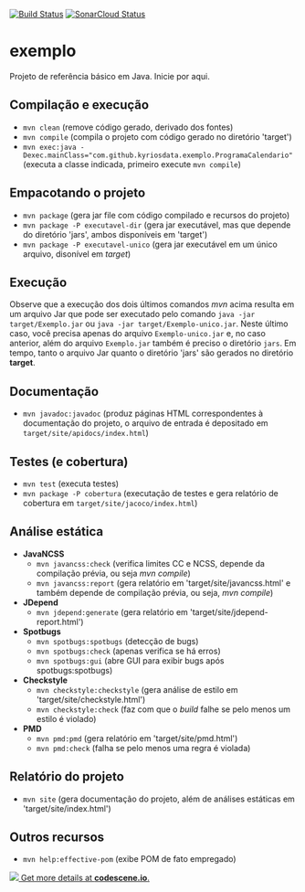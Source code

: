 [![Build Status](https://travis-ci.com/kyriosdata/exemplo.svg?branch=develop)](https://travis-ci.com/kyriosdata/exemplo)
[![SonarCloud Status](https://sonarcloud.io/api/project_badges/measure?project=com.github.kyriosdata%3Aexemplo%3Adevelop&metric=alert_status)](https://sonarcloud.io/dashboard?id=com.github.kyriosdata%3Aexemplo%3Adevelop)

# exemplo
Projeto de referência básico em Java. Inicie por aqui.


## Compilação e execução
- `mvn clean` (remove código gerado, derivado dos fontes)
- `mvn compile` (compila o projeto com código gerado no diretório 'target')
- `mvn exec:java -Dexec.mainClass="com.github.kyriosdata.exemplo.ProgramaCalendario"` (executa a classe indicada, primeiro execute `mvn compile`)

## Empacotando o projeto
- `mvn package` (gera jar file com código compilado e recursos do projeto)
- `mvn package -P executavel-dir` (gera jar executável, mas que depende do diretório 'jars', ambos disponíveis em 'target')
- `mvn package -P executavel-unico` (gera jar executável em um único arquivo, disonível em _target_)

## Execução
Observe que a execução dos dois últimos comandos _mvn_ acima resulta em um arquivo Jar
que pode ser executado pelo comando `java -jar target/Exemplo.jar` ou
`java -jar target/Exemplo-unico.jar`. Neste último caso, você precisa apenas do arquivo `Exemplo-unico.jar` e, no caso anterior, além do arquivo `Exemplo.jar` também é preciso o diretório `jars`. Em tempo, tanto o arquivo Jar quanto o diretório 'jars' são gerados
no diretório **target**.

## Documentação
- `mvn javadoc:javadoc` (produz páginas HTML correspondentes à documentação 
do projeto, o arquivo de entrada é depositado em 
`target/site/apidocs/index.html`)

## Testes (e cobertura)
- `mvn test` (executa testes)
- `mvn package -P cobertura` (executação de testes e gera relatório de 
cobertura em `target/site/jacoco/index.html`)

## Análise estática
- **JavaNCSS**
  - `mvn javancss:check` (verifica limites CC e NCSS, depende da compilação
prévia, ou seja _mvn compile_)
  - `mvn javancss:report` (gera relatório em 'target/site/javancss.html' e 
também depende de compilação prévia, ou seja, _mvn compile_)
- **JDepend**
  - `mvn jdepend:generate` (gera relatório em 'target/site/jdepend-report.html')
- **Spotbugs**
  - `mvn spotbugs:spotbugs` (detecção de bugs)
   - `mvn spotbugs:check` (apenas verifica se há erros)
  - `mvn spotbugs:gui` (abre GUI para exibir bugs após spotbugs:spotbugs)
- **Checkstyle**
  - `mvn checkstyle:checkstyle` (gera análise de estilo em 
 'target/site/checkstyle.html')
  - `mvn checkstyle:check` (faz com que o _build_ falhe se pelo menos
um estilo é violado)
- **PMD**
  - `mvn pmd:pmd` (gera relatório em 'target/site/pmd.html')
  - `mvn pmd:check` (falha se pelo menos uma regra é violada)

## Relatório do projeto
- `mvn site` (gera documentação do projeto, além de análises estáticas em
'target/site/index.html')

## Outros recursos
- `mvn help:effective-pom` (exibe POM de fato empregado)

[![](https://codescene.io/projects/1157/status.svg) Get more details at **codescene.io**.](https://codescene.io/projects/1157/jobs/latest-successful/results)
